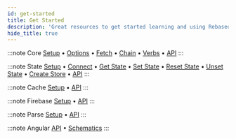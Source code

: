 ```yaml
---
id: get-started
title: Get Started
description: 'Great resources to get started learning and using Rebased'
hide_title: true
---
```


:::note Core
[Setup](core/setup) • [Options](core/options) • [Fetch](core/fetch) • [Chain](core/chain) • [Verbs](core/verbs) • [API](core/api)
:::

:::note State
[Setup](state/setup) • [Connect](state/connect) • [Get State](state/getState) • [Set State](state/setState) • [Reset State](state/resetState) • [Unset State](state/unsetState) • [Create Store](state/createStore) • [API](state/api)
:::

:::note Cache
[Setup](cache/setup) • [API](cache/api)
:::

:::note Firebase
[Setup](firebase/setup) • [API](firebase/api)
:::

:::note Parse
[Setup](parse/setup) • [API](parse/api)
:::

:::note Angular
[API](angular/api) • [Schematics](angular/schematics)
:::
